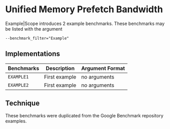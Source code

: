 # Unified Memory Prefetch Bandwidth

Example|Scope introduces 2 example benchmarks.
These benchmarks may be listed with the argument

    --benchmark_filter="Example"

## Implementations

|Benchmarks|Description|Argument Format|
|-|-|-|
| `EXAMPLE1` | First example | no arguments |
| `EXAMPLE2` | First example | no arguments |

## Technique

These benchmarks were duplicated from the Google Benchmark repository examples.
